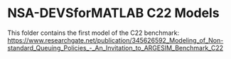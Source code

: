 # NSA-DEVSforMATLAB C22 Models

This folder contains the first model of the C22 benchmark: 
https://www.researchgate.net/publication/345626592_Modeling_of_Non-standard_Queuing_Policies_-_An_Invitation_to_ARGESIM_Benchmark_C22